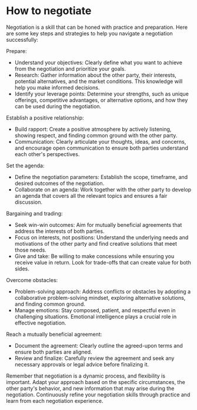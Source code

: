 # How to negotiate

Negotiation is a skill that can be honed with practice and preparation. Here are some key steps and strategies to help you navigate a negotiation successfully:

Prepare:
* Understand your objectives: Clearly define what you want to achieve from the negotiation and prioritize your goals.
* Research: Gather information about the other party, their interests, potential alternatives, and the market conditions. This knowledge will help you make informed decisions.
* Identify your leverage points: Determine your strengths, such as unique offerings, competitive advantages, or alternative options, and how they can be used during the negotiation.

Establish a positive relationship:
* Build rapport: Create a positive atmosphere by actively listening, showing respect, and finding common ground with the other party.
* Communication: Clearly articulate your thoughts, ideas, and concerns, and encourage open communication to ensure both parties understand each other's perspectives.

Set the agenda:
* Define the negotiation parameters: Establish the scope, timeframe, and desired outcomes of the negotiation.
* Collaborate on an agenda: Work together with the other party to develop an agenda that covers all the relevant topics and ensures a fair discussion.

Bargaining and trading:
* Seek win-win outcomes: Aim for mutually beneficial agreements that address the interests of both parties.
* Focus on interests, not positions: Understand the underlying needs and motivations of the other party and find creative solutions that meet those needs.
* Give and take: Be willing to make concessions while ensuring you receive value in return. Look for trade-offs that can create value for both sides.

Overcome obstacles:
* Problem-solving approach: Address conflicts or obstacles by adopting a collaborative problem-solving mindset, exploring alternative solutions, and finding common ground.
* Manage emotions: Stay composed, patient, and respectful even in challenging situations. Emotional intelligence plays a crucial role in effective negotiation.

Reach a mutually beneficial agreement:
* Document the agreement: Clearly outline the agreed-upon terms and ensure both parties are aligned.
* Review and finalize: Carefully review the agreement and seek any necessary approvals or legal advice before finalizing it.

Remember that negotiation is a dynamic process, and flexibility is important. Adapt your approach based on the specific circumstances, the other party's behavior, and new information that may arise during the negotiation. Continuously refine your negotiation skills through practice and learn from each negotiation experience.
